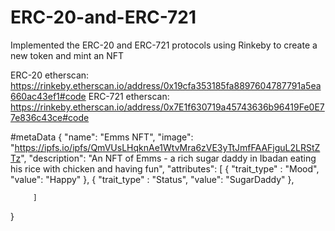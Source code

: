 # ERC-20-and-ERC-721
Implemented the ERC-20 and ERC-721 protocols using Rinkeby to create a new token and mint an NFT

ERC-20 etherscan: https://rinkeby.etherscan.io/address/0x19cfa353185fa8897604787791a5ea660ac43ef1#code
ERC-721 etherscan: https://rinkeby.etherscan.io/address/0x7E1f630719a45743636b96419Fe0E77e836c43ce#code

 #metaData 
 {
"name": "Emms NFT",
"image": "https://ipfs.io/ipfs/QmVUsLHqknAe1WtvMra6zVE3yTtJmfFAAFjguL2LRStZTz",
"description": "An NFT of Emms - a rich sugar daddy in Ibadan eating his rice with chicken and having fun",
"attributes": [
	{
 	   "trait_type" : "Mood",
	   "value": "Happy" 
	},
	{
 	   "trait_type" : "Status",
	   "value": "SugarDaddy" 
	},

	     ]

}
